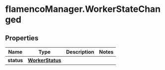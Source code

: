 # flamencoManager.WorkerStateChanged

## Properties

Name | Type | Description | Notes
------------ | ------------- | ------------- | -------------
**status** | [**WorkerStatus**](WorkerStatus.md) |  | 


